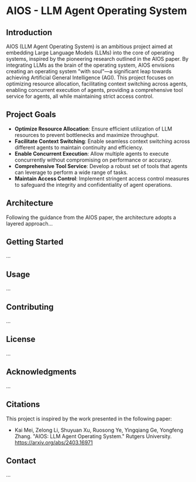 # AIOS - LLM Agent Operating System

## Introduction
AIOS (LLM Agent Operating System) is an ambitious project aimed at embedding Large Language Models (LLMs) into the core of operating systems, inspired by the pioneering research outlined in the AIOS paper. By integrating LLMs as the brain of the operating system, AIOS envisions creating an operating system "with soul"—a significant leap towards achieving Artificial General Intelligence (AGI). This project focuses on optimizing resource allocation, facilitating context switching across agents, enabling concurrent execution of agents, providing a comprehensive tool service for agents, all while maintaining strict access control.

## Project Goals
- **Optimize Resource Allocation**: Ensure efficient utilization of LLM resources to prevent bottlenecks and maximize throughput.
- **Facilitate Context Switching**: Enable seamless context switching across different agents to maintain continuity and efficiency.
- **Enable Concurrent Execution**: Allow multiple agents to execute concurrently without compromising on performance or accuracy.
- **Comprehensive Tool Service**: Develop a robust set of tools that agents can leverage to perform a wide range of tasks.
- **Maintain Access Control**: Implement stringent access control measures to safeguard the integrity and confidentiality of agent operations.

## Architecture
Following the guidance from the AIOS paper, the architecture adopts a layered approach...

## Getting Started
...

## Usage
...

## Contributing
...

## License
...

## Acknowledgments
...

## Citations
This project is inspired by the work presented in the following paper:

- Kai Mei, Zelong Li, Shuyuan Xu, Ruosong Ye, Yingqiang Ge, Yongfeng Zhang. "AIOS: LLM Agent Operating System." Rutgers University. https://arxiv.org/abs/2403.16971

## Contact
...

